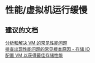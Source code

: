 <properties
    pageTitle="performance/slow virtual machine"
    description="性能/虚拟机运行缓慢"
    service="microsoft.compute"
    resource="virtualmachines"
    authors="aashu"
    displayOrder=""
    selfHelpType="generic"
    supportTopicIds="32411877"
    resourceTags="linux"
    productPesIds="15571"
    cloudEnvironments="public"
/>


# 性能/虚拟机运行缓慢


## **建议的文档**
[分析和解决 VM 的常见性能问题](https://support.microsoft.com/kb/3150851)<br>
[排查出现性能问题的常见根本原因 - 存储 IO](http://go.microsoft.com/fwlink/?LinkId=698284)<br>
[配置 VM 以获得最佳存储性能](http://go.microsoft.com/fwlink/?LinkId=698475)



<!--HONumber=Jul16_HO4-->


